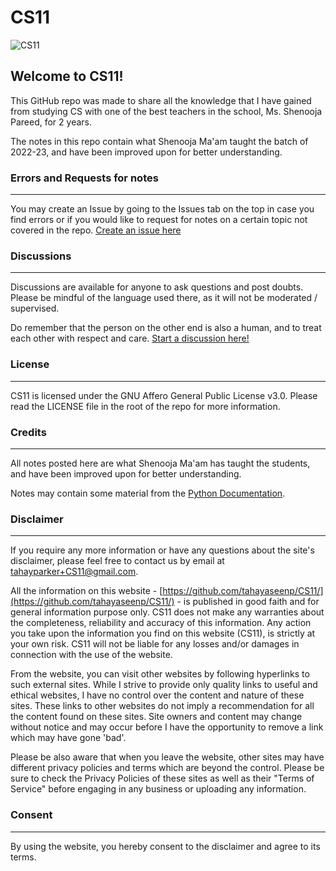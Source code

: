 # CS11
![CS11](https://user-images.githubusercontent.com/98612931/228251060-e648706b-61df-4019-a2c7-d1ffa4c0ee94.png)

## Welcome to CS11!

This GitHub repo was made to share all the knowledge that I have gained from studying CS with one of the best teachers in the school, Ms. Shenooja Pareed, for 2 years.

The notes in this repo contain what Shenooja Ma'am taught the batch of 2022-23, and have been improved upon for better understanding.

### Errors and Requests for notes
----

You may create an Issue by going to the Issues tab on the top in case you find errors or if you would like to request for notes on a certain topic not covered in the repo.
[Create an issue here](https://github.com/tahayaseenp/CS11/issues/new/choose)

### Discussions
----

Discussions are available for anyone to ask questions and post doubts. Please be mindful of the language used there, as it will not be moderated / supervised.

Do remember that the person on the other end is also a human, and to treat each other with respect and care.
[Start a discussion here!](https://github.com/tahayaseenp/CS11/discussions/new/choose)

### License
----

CS11 is licensed under the GNU Affero General Public License v3.0. Please read the LICENSE file in the root of the repo for more information.

### Credits
----

All notes posted here are what Shenooja Ma'am has taught the students, and have been improved upon for better understanding.

Notes may contain some material from the [Python Documentation](https://www.python.org/doc/).

### Disclaimer
----

If you require any more information or have any questions about the site's disclaimer, please feel free to contact us by email at tahayparker+CS11@gmail.com.

All the information on this website - [https://github.com/tahayaseenp/CS11/](https://github.com/tahayaseenp/CS11/) - is published in good faith and for general information purpose only. CS11 does not make any warranties about the completeness, reliability and accuracy of this information. Any action you take upon the information you find on this website (CS11), is strictly at your own risk. CS11 will not be liable for any losses and/or damages in connection with the use of the website.

From the website, you can visit other websites by following hyperlinks to such external sites. While I strive to provide only quality links to useful and ethical websites, I have no control over the content and nature of these sites. These links to other websites do not imply a recommendation for all the content found on these sites. Site owners and content may change without notice and may occur before I have the opportunity to remove a link which may have gone 'bad'.

Please be also aware that when you leave the website, other sites may have different privacy policies and terms which are beyond the control. Please be sure to check the Privacy Policies of these sites as well as their "Terms of Service" before engaging in any business or uploading any information.

### Consent
----

By using the website, you hereby consent to the disclaimer and agree to its terms.
